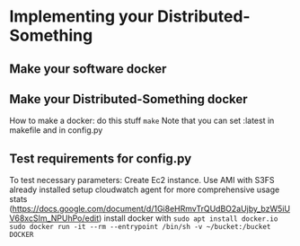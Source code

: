 # Implementing your Distributed-Something

## Make your software docker

## Make your Distributed-Something docker

How to make a docker:
do this stuff
`make`
Note that you can set :latest in makefile and in config.py

## Test requirements for config.py

To test necessary parameters:
Create Ec2 instance.
Use AMI with S3FS already installed
setup cloudwatch agent for more comprehensive usage stats (https://docs.google.com/document/d/1Gi8eHRmvTrQUdBO2aUjby_bzW5iUV68xcSIm_NPUhPo/edit)
install docker with `sudo apt install docker.io`
`sudo docker run -it --rm --entrypoint /bin/sh -v ~/bucket:/bucket DOCKER`
